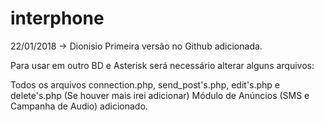 # interphone
22/01/2018 -> Dionisio
Primeira versão no Github adicionada.

Para usar em outro BD e Asterisk será necessário alterar alguns arquivos:

Todos os arquivos connection.php, send_post's.php, edit's.php e delete's.php (Se houver mais irei adicionar)
Módulo de Anúncios (SMS e Campanha de Audio) adicionado.
